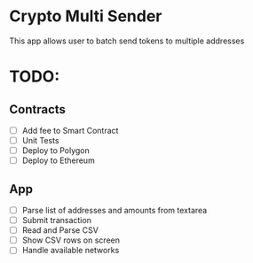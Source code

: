 # Crypto Multi Sender
This app allows user to batch send tokens to multiple addresses

# TODO:
## Contracts
- [ ] Add fee to Smart Contract
- [ ] Unit Tests
- [ ] Deploy to Polygon
- [ ] Deploy to Ethereum

## App
- [ ] Parse list of addresses and amounts from textarea
- [ ] Submit transaction
- [ ] Read and Parse CSV
- [ ] Show CSV rows on screen
- [ ] Handle available networks
